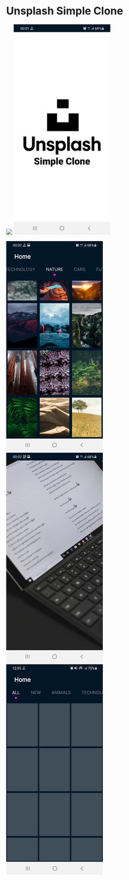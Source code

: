 # Unsplash Simple Clone

<img src="images/video.gif" width = "308"> <img src="images/img_1.jpg" width = "260" >

<img src="images/img_2.jpg" width = "260" > <img src="images/img_3.jpg" width = "260"> <img src="images/img_4.jpg" width = "260" >
